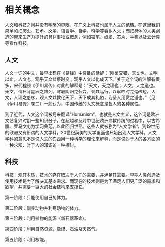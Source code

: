 # 相关概念

人文和科技之间并没有明晰的界限，在广义上科技也属于人文的范畴。在这里我们简单的把历史、艺术、文学、语言学、哲学、科学等看作人文；而把具体的人类创造的带来生产力提升的具体事物或概念，例如铅笔、纸张、芯片、手机以及云计算等看作科技。

## 人文

人文一词的中文，最早出现在《易经》中贲卦的彖辞：“刚柔交错，天文也。文明以止，人文也。观乎天文以察时变；观乎人文以化成天下。”关于这个词的注解有很多，宋代程颐《伊川易传》对此的解释是：“天文，天之理也；人文，人之道也。天文，谓日月星辰之错列，寒暑阴阳之代变，观其运行，以察四时之速改也。人文，人理之伦序，观人文以教化天下，天下成其礼俗，乃圣人用贲之道也。”（见《伊川易传》卷二）一般认为，中国传统的人文概念是指人的各种属性。

到了近代，人文这个词被用来翻译“Humanism”，也就是人文主义，这个词是欧洲文艺复兴时期一些知识分子，在超越和反对中世纪欧洲宗教传统的过程中，以古希腊、罗马文化为学习典范，以此回归世俗。这些人就被称为“人文学者”，到19世纪的欧洲又有所谓的人文学科，20世纪英美的大学里面也开始出现人文学科。人文学科的意思不是说人文的东西用一种科学的理论来解释，而是说对于人的各方面的一种求知、对于人的知识的一种探讨。

## 科技

科技：观其本质，技术的存在取决于人们的需要，并满足其需要。早期人类创造及使用技术是为了解决其基本需求。而现在的技术则是为了满足人们更广泛的需求和欲望，并需要一巨大的社会结构来支撑它。

第一阶段：只能使用自己的体力。

第二阶段：驯养动物并利用动物的体力。

第三阶段：利用植物的能源（新石器革命）。

第四阶段：利用自然资源，像煤、石油及天然气。

第五阶段：利用核能。

## 



